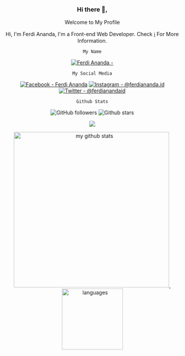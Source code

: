 <div align="center">
<h3>Hi there 👋,</h3>
<p>Welcome to My Profile</p>
<p>Hi, I'm Ferdi Ananda, I'm a Front-end Web Developer. Check <a href="#">ℹ️</a> For More Information.</p>


```My Name```

[![Ferdi Ananda -  ](https://img.shields.io/badge/Ferdi_Ananda-_-005fff?style=for-the-badge&logo=Cachet&logoColor=%237ED321)](https://www.ferdiananda.net)


```My Social Media```

[![Facebook -  Ferdi Ananda](https://img.shields.io/badge/Facebook-_Ferdi_Ananda-1877F2?style=for-the-badge&logo=Facebook&logoColor=%231877F2)](https://facebook.com/ferdiananda.27)
[![Instagram - @ferdiananda.id](https://img.shields.io/badge/Instagram-%40ferdiananda.id-E4405F?style=for-the-badge&logo=Instagram&logoColor=%23E4405F)](https://instagram.com/ferdidesign.id)
[![Twitter - @ferdianandaid](https://img.shields.io/badge/Twitter-%40ferdianandaid-1DA1F2?style=for-the-badge&logo=Twitter&logoColor=%231DA1F2)](https://twitter.com/ferdianandaid)

```Github Stats```

![GitHub followers](https://img.shields.io/github/followers/ferdianandaid?logo=Github&logoColor=%23ffff&style=for-the-badge)
![Github stars](https://img.shields.io/github/stars/ferdianandaid?logo=github&style=for-the-badge)

<!-- thropy -->
<a href="https://ferdianandaid.github.io/portfolio">
    <p align="center">
        <img src="https://github-profile-trophy.vercel.app/?username=ferdianandaid&column=7&theme=onedark"/>
    </p>
</a>

<!-- status codes -->
<a align="center" href="https://ferdianandaid.github.io/portfolio">
    <p align="center">
    <img src="https://github-readme-stats.vercel.app/api?username=ferdianandaid&show_icons=true&theme=radical" alt="my github stats" width="420"/>&nbsp;<img src="https://github-readme-stats.vercel.app/api/top-langs/?username=ferdianandaid&hide=css,tsql,blade,%20jupyter+notebook&langs_count=10&theme=radical&layout=compact" alt="languages" height="165">
    </p>
</a>

